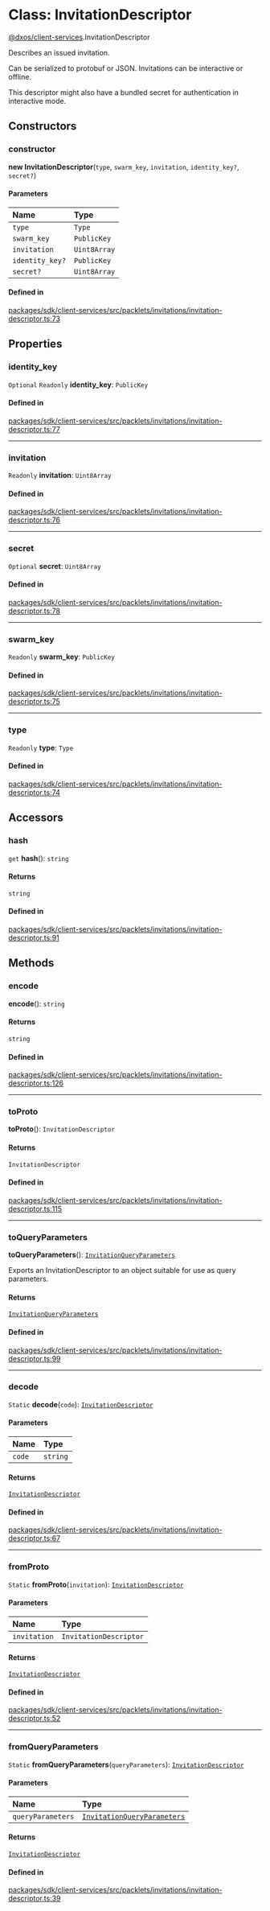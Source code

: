 # Class: InvitationDescriptor

[@dxos/client-services](../modules/dxos_client_services.md).InvitationDescriptor

Describes an issued invitation.

Can be serialized to protobuf or JSON.
Invitations can be interactive or offline.

This descriptor might also have a bundled secret for authentication in interactive mode.

## Constructors

### constructor

**new InvitationDescriptor**(`type`, `swarm_key`, `invitation`, `identity_key?`, `secret?`)

#### Parameters

| Name | Type |
| :------ | :------ |
| `type` | `Type` |
| `swarm_key` | `PublicKey` |
| `invitation` | `Uint8Array` |
| `identity_key?` | `PublicKey` |
| `secret?` | `Uint8Array` |

#### Defined in

[packages/sdk/client-services/src/packlets/invitations/invitation-descriptor.ts:73](https://github.com/dxos/dxos/blob/main/packages/sdk/client-services/src/packlets/invitations/invitation-descriptor.ts#L73)

## Properties

### identity_key

 `Optional` `Readonly` **identity_key**: `PublicKey`

#### Defined in

[packages/sdk/client-services/src/packlets/invitations/invitation-descriptor.ts:77](https://github.com/dxos/dxos/blob/main/packages/sdk/client-services/src/packlets/invitations/invitation-descriptor.ts#L77)

___

### invitation

 `Readonly` **invitation**: `Uint8Array`

#### Defined in

[packages/sdk/client-services/src/packlets/invitations/invitation-descriptor.ts:76](https://github.com/dxos/dxos/blob/main/packages/sdk/client-services/src/packlets/invitations/invitation-descriptor.ts#L76)

___

### secret

 `Optional` **secret**: `Uint8Array`

#### Defined in

[packages/sdk/client-services/src/packlets/invitations/invitation-descriptor.ts:78](https://github.com/dxos/dxos/blob/main/packages/sdk/client-services/src/packlets/invitations/invitation-descriptor.ts#L78)

___

### swarm_key

 `Readonly` **swarm_key**: `PublicKey`

#### Defined in

[packages/sdk/client-services/src/packlets/invitations/invitation-descriptor.ts:75](https://github.com/dxos/dxos/blob/main/packages/sdk/client-services/src/packlets/invitations/invitation-descriptor.ts#L75)

___

### type

 `Readonly` **type**: `Type`

#### Defined in

[packages/sdk/client-services/src/packlets/invitations/invitation-descriptor.ts:74](https://github.com/dxos/dxos/blob/main/packages/sdk/client-services/src/packlets/invitations/invitation-descriptor.ts#L74)

## Accessors

### hash

`get` **hash**(): `string`

#### Returns

`string`

#### Defined in

[packages/sdk/client-services/src/packlets/invitations/invitation-descriptor.ts:91](https://github.com/dxos/dxos/blob/main/packages/sdk/client-services/src/packlets/invitations/invitation-descriptor.ts#L91)

## Methods

### encode

**encode**(): `string`

#### Returns

`string`

#### Defined in

[packages/sdk/client-services/src/packlets/invitations/invitation-descriptor.ts:126](https://github.com/dxos/dxos/blob/main/packages/sdk/client-services/src/packlets/invitations/invitation-descriptor.ts#L126)

___

### toProto

**toProto**(): `InvitationDescriptor`

#### Returns

`InvitationDescriptor`

#### Defined in

[packages/sdk/client-services/src/packlets/invitations/invitation-descriptor.ts:115](https://github.com/dxos/dxos/blob/main/packages/sdk/client-services/src/packlets/invitations/invitation-descriptor.ts#L115)

___

### toQueryParameters

**toQueryParameters**(): [`InvitationQueryParameters`](../interfaces/dxos_client_services.InvitationQueryParameters.md)

Exports an InvitationDescriptor to an object suitable for use as query parameters.

#### Returns

[`InvitationQueryParameters`](../interfaces/dxos_client_services.InvitationQueryParameters.md)

#### Defined in

[packages/sdk/client-services/src/packlets/invitations/invitation-descriptor.ts:99](https://github.com/dxos/dxos/blob/main/packages/sdk/client-services/src/packlets/invitations/invitation-descriptor.ts#L99)

___

### decode

`Static` **decode**(`code`): [`InvitationDescriptor`](dxos_client_services.InvitationDescriptor.md)

#### Parameters

| Name | Type |
| :------ | :------ |
| `code` | `string` |

#### Returns

[`InvitationDescriptor`](dxos_client_services.InvitationDescriptor.md)

#### Defined in

[packages/sdk/client-services/src/packlets/invitations/invitation-descriptor.ts:67](https://github.com/dxos/dxos/blob/main/packages/sdk/client-services/src/packlets/invitations/invitation-descriptor.ts#L67)

___

### fromProto

`Static` **fromProto**(`invitation`): [`InvitationDescriptor`](dxos_client_services.InvitationDescriptor.md)

#### Parameters

| Name | Type |
| :------ | :------ |
| `invitation` | `InvitationDescriptor` |

#### Returns

[`InvitationDescriptor`](dxos_client_services.InvitationDescriptor.md)

#### Defined in

[packages/sdk/client-services/src/packlets/invitations/invitation-descriptor.ts:52](https://github.com/dxos/dxos/blob/main/packages/sdk/client-services/src/packlets/invitations/invitation-descriptor.ts#L52)

___

### fromQueryParameters

`Static` **fromQueryParameters**(`queryParameters`): [`InvitationDescriptor`](dxos_client_services.InvitationDescriptor.md)

#### Parameters

| Name | Type |
| :------ | :------ |
| `queryParameters` | [`InvitationQueryParameters`](../interfaces/dxos_client_services.InvitationQueryParameters.md) |

#### Returns

[`InvitationDescriptor`](dxos_client_services.InvitationDescriptor.md)

#### Defined in

[packages/sdk/client-services/src/packlets/invitations/invitation-descriptor.ts:39](https://github.com/dxos/dxos/blob/main/packages/sdk/client-services/src/packlets/invitations/invitation-descriptor.ts#L39)
